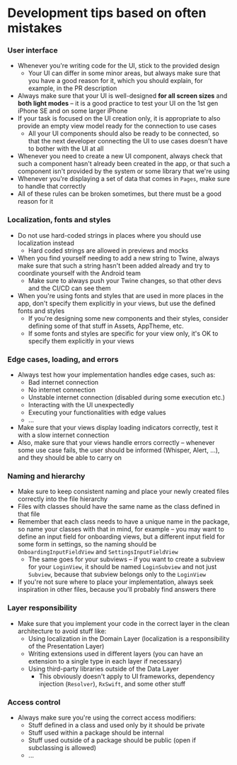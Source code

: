 # Development tips based on often mistakes

### User interface
- Whenever you're writing code for the UI, stick to the provided design
    - Your UI can differ in some minor areas, but always make sure that you have a good reason for it, which you should explain, for example, in the PR description
- Always make sure that your UI is well-designed **for all screen sizes** and **both light modes** – it is a good practice to test your UI on the 1st gen iPhone SE and on some larger iPhone
- If your task is focused on the UI creation only, it is appropriate to also provide an empty view model ready for the connection to use cases
    - All your UI components should also be ready to be connected, so that the next developer connecting the UI to use cases doesn't have to bother with the UI at all
- Whenever you need to create a new UI component, always check that such a component hasn't already been created in the app, or that such a component isn't provided by the system or some library that we're using
- Whenever you're displaying a set of data that comes in `Pages`, make sure to handle that correctly
- All of these rules can be broken sometimes, but there must be a good reason for it

### Localization, fonts and styles
- Do not use hard-coded strings in places where you should use localization instead
    - Hard coded strings are allowed in previews and mocks
- When you find yourself needing to add a new string to Twine, always make sure that such a string hasn't been added already and try to coordinate yourself with the Android team
    - Make sure to always push your Twine changes, so that other devs and the CI/CD can see them
- When you're using fonts and styles that are used in more places in the app, don't specify them explicitly in your views, but use the defined fonts and styles
    - If you're designing some new components and their styles, consider defining some of that stuff in Assets, AppTheme, etc.
    - If some fonts and styles are specific for your view only, it's OK to specify them explicitly in your views

### Edge cases, loading, and errors
- Always test how your implementation handles edge cases, such as:
    - Bad internet connection
    - No internet connection
    - Unstable internet connection (disabled during some execution etc.)
    - Interacting with the UI unexpectedly
    - Executing your functionalities with edge values
    - ...
- Make sure that your views display loading indicators correctly, test it with a slow internet connection
- Also, make sure that your views handle errors correctly – whenever some use case fails, the user should be informed (Whisper, Alert, ...), and they should be able to carry on

### Naming and hierarchy
- Make sure to keep consistent naming and place your newly created files correctly into the file hierarchy
- Files with classes should have the same name as the class defined in that file
- Remember that each class needs to have a unique name in the package, so name your classes with that in mind, for example – you may want to define an input field for onboarding views, but a different input field for some form in settings, so the naming should be `OnboardingInputFieldView` and `SettingsInputFieldView`
    - The same goes for your subviews – if you want to create a subview for your `LoginView`, it should be named `LoginSubview` and not just `Subview`, because that subview belongs only to the `LoginView`
- If you're not sure where to place your implementation, always seek inspiration in other files, because you'll probably find answers there

### Layer responsibility
- Make sure that you implement your code in the correct layer in the clean architecture to avoid stuff like:
    - Using localization in the Domain Layer (localization is a responsibility of the Presentation Layer)
    - Writing extensions used in different layers (you can have an extension to a single type in each layer if necessary)
    - Using third-party libraries outside of the Data Layer
        - This obviously doesn't apply to UI frameworks, dependency injection (`Resolver`), `RxSwift`, and some other stuff

### Access control
- Always make sure you're using the correct access modifiers:
    - Stuff defined in a class and used only by it should be private
    - Stuff used within a package should be internal
    - Stuff used outside of a package should be public (open if subclassing is allowed)
    - ...